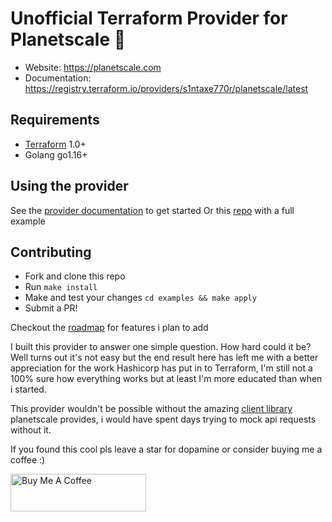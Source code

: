 # Unofficial Terraform Provider for Planetscale :rocket:

- Website: https://planetscale.com
- Documentation: https://registry.terraform.io/providers/s1ntaxe770r/planetscale/latest

## Requirements

- [Terraform](https://www.terraform.io/downloads.html) 1.0+
- Golang go1.16+

## Using the provider

See the [provider documentation](https://registry.terraform.io/providers/s1ntaxe770r/planetscale/latest) to get started
Or this [repo](https://github.com/s1ntaxe770r/tf-planetscale-db) with a full example

## Contributing

- Fork and clone this repo
- Run `make install`
- Make and test your changes  `cd examples && make apply`
- Submit a PR!

Checkout the [roadmap](https://github.com/s1ntaxe770r/terraform-provider-planetscale/projects/2) for features i plan to add

I built this provider to answer one simple question. How hard could it be? Well turns out it's not easy but the end result here has left me with a better appreciation for the work Hashicorp has put in to Terraform, I'm still not a 100% sure how everything works but at least I'm more educated than when i started.

This provider wouldn't be possible without the amazing [client library](https://github.com/planetscale/planetscale-go) planetscale provides, i would have spent days trying to mock api requests without it.

If you found this cool pls leave a star for dopamine or consider buying me a coffee :)

<a href="https://www.buymeacoffee.com/s1ntaxe770r" target="_blank"><img src="https://cdn.buymeacoffee.com/buttons/v2/default-blue.png" alt="Buy Me A Coffee" style="height: 60px !important;width: 217px !important;" ></a>
